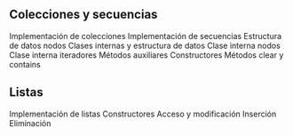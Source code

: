 ## Colecciones y secuencias
Implementación de colecciones
Implementación de secuencias
	Estructura de datos nodos
	Clases internas y estructura de datos
		Clase interna nodos
		Clase interna iteradores
	Métodos auxiliares
	Constructores
	Métodos clear y contains
## Listas
Implementación de listas
Constructores
Acceso y modificación
Inserción
Eliminación